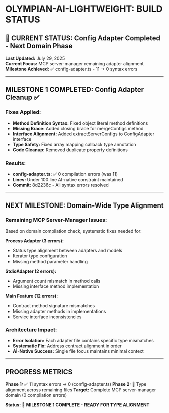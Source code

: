 # OLYMPIAN-AI-LIGHTWEIGHT: BUILD STATUS

## 🎯 CURRENT STATUS: Config Adapter Completed - Next Domain Phase

**Last Updated:** July 29, 2025  
**Current Focus:** MCP server-manager remaining adapter alignment
**Milestone Achieved:** ✅ config-adapter.ts - 11 → 0 syntax errors

---

## MILESTONE 1 COMPLETED: Config Adapter Cleanup ✅

### Fixes Applied:
- **Method Definition Syntax:** Fixed object literal method definitions
- **Missing Brace:** Added closing brace for mergeConfigs method  
- **Interface Alignment:** Added extractServerConfigs to ConfigAdapter interface
- **Type Safety:** Fixed array mapping callback type annotation
- **Code Cleanup:** Removed duplicate property definitions

### Results:
- **config-adapter.ts:** ✅ 0 compilation errors (was 11)
- **Lines:** Under 100 line AI-native constraint maintained
- **Commit:** 8d2236c - All syntax errors resolved

---

## NEXT MILESTONE: Domain-Wide Type Alignment

### Remaining MCP Server-Manager Issues:
Based on domain compilation check, systematic fixes needed for:

**Process Adapter (3 errors):**
- Status type alignment between adapters and models
- Iterator type configuration  
- Missing method parameter handling

**StdioAdapter (2 errors):**
- Argument count mismatch in method calls
- Missing interface method implementation

**Main Feature (12 errors):**
- Contract method signature mismatches
- Missing adapter methods in implementations 
- Service interface inconsistencies

### Architecture Impact:
- **Error Isolation:** Each adapter file contains specific type mismatches
- **Systematic Fix:** Address contract alignment in order
- **AI-Native Success:** Single file focus maintains minimal context

---

## PROGRESS METRICS

**Phase 1:** ✅ 11 syntax errors → 0 (config-adapter.ts)
**Phase 2:** 🔧 Type alignment across remaining files
**Target:** Complete MCP server-manager domain (0 compilation errors)

**Status:** 🚀 **MILESTONE 1 COMPLETE - READY FOR TYPE ALIGNMENT**
